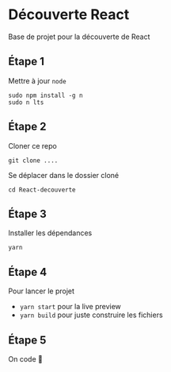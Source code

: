 # Découverte React

Base de projet pour la découverte de React

## Étape 1

Mettre à jour `node`

```
sudo npm install -g n
sudo n lts
```

## Étape 2

Cloner ce repo

```
git clone ....
```

Se déplacer dans le dossier cloné

```
cd React-decouverte
```

## Étape 3

Installer les dépendances

```
yarn
```

## Étape 4

Pour lancer le projet

- `yarn start` pour la live preview 
- `yarn build` pour juste construire les fichiers

## Étape 5

On code :tada:
